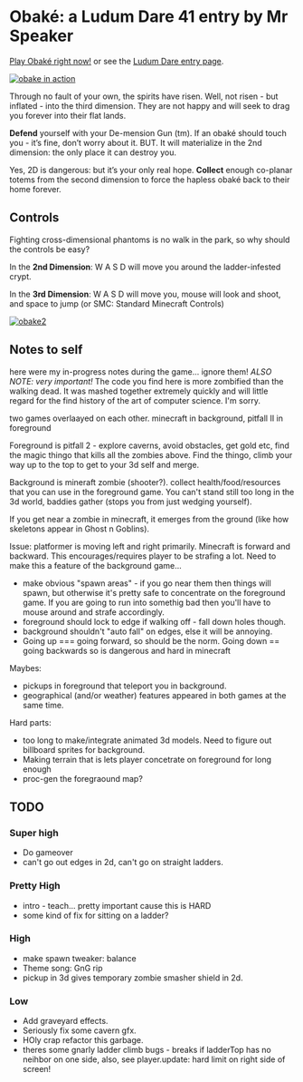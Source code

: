 # Obaké: a Ludum Dare 41 entry by Mr Speaker

[Play Obaké right now!](https://mrspeaker.github.io/ld41/) or see the [Ludum Dare entry page](https://ldjam.com/events/ludum-dare/41/obake).

[![obake in action](https://user-images.githubusercontent.com/129330/39125294-7d5b500c-46cc-11e8-9aed-2522e8797ea8.gif)](https://mrspeaker.github.io/ld41/)

Through no fault of your own, the spirits have risen. Well, not risen - but inflated - into the third dimension. They are not happy and will seek to drag you forever into their flat lands.

**Defend** yourself with your De-mension Gun (tm). If an obaké should touch you - it’s fine, don’t worry about it. BUT. It will materialize in the 2nd dimension: the only place it can destroy you.

Yes, 2D is dangerous: but it’s your only real hope. **Collect** enough co-planar totems from the second dimension to force the hapless obaké back to their home forever.

## Controls

Fighting cross-dimensional phantoms is no walk in the park, so why should the controls be easy?

In the **2nd Dimension**: W A S D will move you around the ladder-infested crypt.

In the **3rd Dimension**: W A S D will move you, mouse will look and shoot, and space to jump (or SMC: Standard Minecraft Controls)

[![obake2](https://user-images.githubusercontent.com/129330/39103902-9942d502-467b-11e8-8a9a-e911641d4c31.png)](https://mrspeaker.github.io/ld41/)

## Notes to self

here were my in-progress notes during the game... ignore them! *ALSO NOTE: very important!* The code you find here is more zombified than the walking dead. It was mashed together extremely quickly and will little regard for the find history of the art of computer science. I'm sorry.  

two games overlaayed on each other.
minecraft in background, pitfall II in foreground

Foreground is pitfall 2 - explore caverns, avoid obstacles, get gold etc, find the magic thingo that kills all the zombies above. Find the thingo, climb your way up to the top to get to your 3d self and merge.

Background is mineraft zombie (shooter?). collect health/food/resources that you can use in the foreground game. You can't stand still too long in the 3d world, baddies gather (stops you from just wedging yourself).

If you get near a zombie in minecraft, it emerges from the ground (like how skeletons appear in Ghost n Goblins).

Issue: platformer is moving left and right primarily. Minecraft is forward and backward. This encourages/requires player to be strafing a lot. Need to make this a feature of the background game...
  * make obvious "spawn areas" - if you go near them then things will spawn, but otherwise it's pretty safe to concentrate on the foreground game. If you are going to run into somethig bad then you'll have to mouse around and strafe accordingly.
  * foreground should lock to edge if walking off - fall down holes though.
  * background shouldn't "auto fall" on edges, else it will be annoying.
  * Going up === going forward, so should be the norm. Going down == going backwards so is dangerous and hard in minecraft

Maybes:
  * pickups in foreground that teleport you in background.
  * geographical (and/or weather) features appeared in both games at the same time.

Hard parts:
  * too long to make/integrate animated 3d models. Need to figure out billboard sprites for background.
  * Making terrain that is lets player concetrate on foreground for long enough
  * proc-gen the foregraound map?

## TODO

### Super high
  * Do gameover
  * can't go out edges in 2d, can't go on straight ladders.

### Pretty High  
  * intro - teach... pretty important cause this is HARD
  * some kind of fix for sitting on a ladder?

### High
  * make spawn tweaker: balance
  * Theme song: GnG rip
  * pickup in 3d gives temporary zombie smasher shield in 2d.

### Low
  * Add graveyard effects.
  * Seriously fix some cavern gfx.
  * HOly crap refactor this garbage.
  * theres some gnarly ladder climb bugs - breaks if ladderTop has no neihbor on one side, also, see player.update: hard limit on right side of screen!
